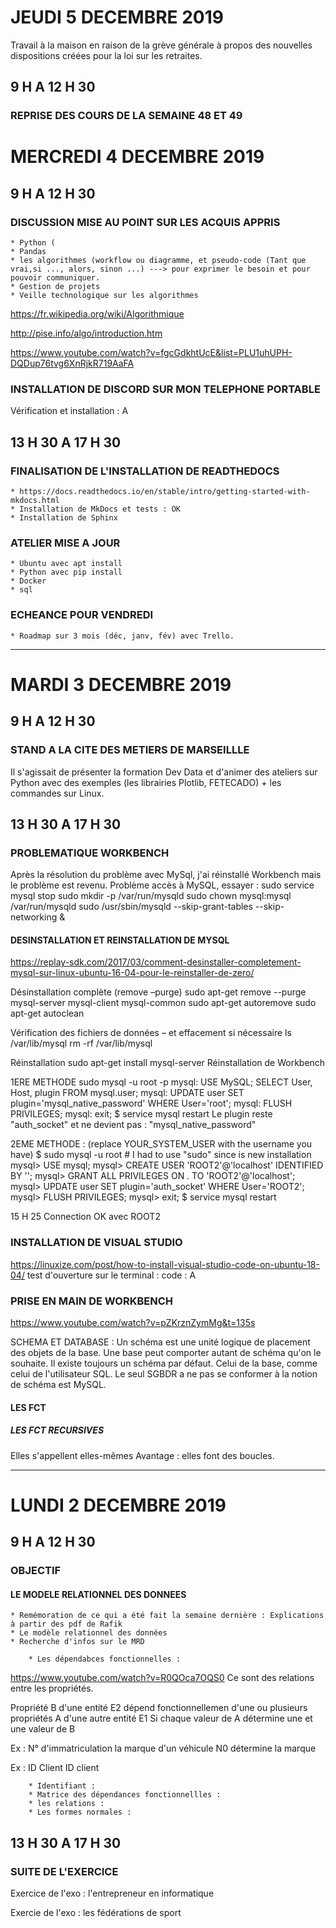 
# JEUDI 5 DECEMBRE 2019
Travail à la maison en raison de la grève générale à  propos des nouvelles dispositions créées pour la loi sur les retraites.

## 9 H A 12 H 30

### REPRISE DES COURS DE LA SEMAINE 48 ET 49






# MERCREDI 4 DECEMBRE 2019

## 9 H A 12 H 30

### DISCUSSION MISE AU POINT SUR LES ACQUIS APPRIS

	* Python (
	* Pandas
	* les algorithmes (workflow ou diagramme, et pseudo-code (Tant que vrai,si ..., alors, sinon ...) ---> pour exprimer le besoin et pour pouvoir communiquer.
	* Gestion de projets
	* Veille technologique sur les algorithmes

https://fr.wikipedia.org/wiki/Algorithmique

http://pise.info/algo/introduction.htm

https://www.youtube.com/watch?v=fgcGdkhtUcE&list=PLU1uhUPH-DQDup76tvg6XnRjkR719AaFA

### INSTALLATION DE DISCORD SUR MON TELEPHONE PORTABLE

Vérification et installation : A

## 13 H 30 A 17 H 30

### FINALISATION DE L'INSTALLATION DE READTHEDOCS

	* https://docs.readthedocs.io/en/stable/intro/getting-started-with-mkdocs.html
	* Installation de MkDocs et tests : OK
	* Installation de Sphinx

### ATELIER MISE A JOUR

	* Ubuntu avec apt install
	* Python avec pip install
	* Docker 
	* sql

### ECHEANCE POUR VENDREDI

	* Roadmap sur 3 mois (déc, janv, fév) avec Trello.

------------------------------------------------------------------------------------------
# MARDI 3 DECEMBRE 2019

## 9 H A 12 H 30



### STAND A LA CITE DES METIERS DE MARSEILLLE

Il s'agissait de présenter la formation Dev Data et d'animer des ateliers sur Python avec des exemples (les librairies Plotlib, FETECADO) + les commandes sur Linux.

## 13 H 30 A 17 H 30

### PROBLEMATIQUE WORKBENCH

Après la résolution du problème avec MySql, j'ai réinstallé Workbench mais le problème est revenu.
Problème accès à MySQL, essayer :
  sudo service mysql stop
  sudo mkdir -p /var/run/mysqld
  sudo chown mysql:mysql /var/run/mysqld
  sudo /usr/sbin/mysqld --skip-grant-tables --skip-networking &

#### DESINSTALLATION ET REINSTALLATION DE MYSQL
https://replay-sdk.com/2017/03/comment-desinstaller-completement-mysql-sur-linux-ubuntu-16-04-pour-le-reinstaller-de-zero/

Désinstallation complète (remove –purge)
sudo apt-get remove --purge mysql-server mysql-client mysql-common
sudo apt-get autoremove
sudo apt-get autoclean

Vérification des fichiers de données – et effacement si nécessaire
ls /var/lib/mysql
rm -rf /var/lib/mysql

Réinstallation
sudo apt-get install mysql-server
Réinstallation de Workbench


1ERE METHODE
sudo mysql -u root -p 
mysql: USE MySQL;
SELECT User, Host, plugin FROM mysql.user;
mysql: UPDATE user SET plugin='mysql_native_password' WHERE User='root';
mysql: FLUSH PRIVILEGES;
mysql: exit;
$ service mysql restart
Le plugin reste "auth_socket" et ne devient pas : "mysql_native_password"

2EME METHODE : (replace YOUR_SYSTEM_USER with the username you have)
$ sudo mysql -u root # I had to use "sudo" since is new installation
mysql> USE mysql;
mysql> CREATE USER 'ROOT2'@'localhost' IDENTIFIED BY '';
mysql> GRANT ALL PRIVILEGES ON *.* TO 'ROOT2'@'localhost';
mysql> UPDATE user SET plugin='auth_socket' WHERE User='ROOT2';
mysql> FLUSH PRIVILEGES;
mysql> exit;
$ service mysql restart

15 H 25
Connection OK avec ROOT2

### INSTALLATION DE VISUAL STUDIO

https://linuxize.com/post/how-to-install-visual-studio-code-on-ubuntu-18-04/
test d'ouverture sur le terminal : code : A

### PRISE EN MAIN DE WORKBENCH
https://www.youtube.com/watch?v=pZKrznZymMg&t=135s

SCHEMA ET DATABASE : Un schéma est une unité logique de placement des objets de la base. Une base peut comporter autant de schéma qu'on le souhaite. Il existe toujours un schéma par défaut. Celui de la base, comme celui de l'utilisateur SQL.
Le seul SGBDR a ne pas se conformer à la notion de schéma est MySQL.


#### LES FCT

##### LES FCT RECURSIVES
Elles s'appellent elles-mêmes 
Avantage : elles font des boucles.

-------------------------------------------------------------------------------------------
# LUNDI 2 DECEMBRE 2019

## 9 H A 12 H 30

### OBJECTIF

#### LE MODELE RELATIONNEL DES DONNEES

	* Remémoration de ce qui a été fait la semaine dernière : Explications à partir des pdf de Rafik
	* Le modèle relationnel des données
	* Recherche d'infos sur le MRD

		* Les dépendabces fonctionnelles : 
https://www.youtube.com/watch?v=R0QOca7OQS0
Ce sont des relations entre les propriétés.

Propriété B d'une entité E2 dépend fonctionnellemen d'une ou plusieurs propriétés A d'une autre entité E1
Si chaque valeur de A détermine une et une valeur de B

Ex : 
N° d'immatriculation 
la marque d'un véhicule 
N0 détermine la marque

Ex : 
ID
Client
ID client


		* Identifiant :
		* Matrice des dépendances fonctionnellles :
		* les relations :
		* Les formes normales :

## 13 H 30 A 17 H 30

### SUITE DE L'EXERCICE

Exercice de l'exo : l'entrepreneur en informatique 

Exercie de l'exo : les fédérations de sport


